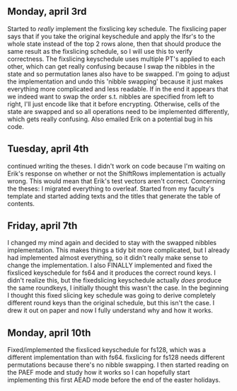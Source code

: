 ## Monday, april 3rd

Started to *really* implement the fixslicing key schedule. The fixslicing paper says that if you take the original
keyschedule and
apply the lfsr's to the whole state instead of the top 2 rows alone, then that should produce the same result as the
fixslicing schedule, so I will use this to verify correctness. The fixslicing keyschedule uses multiple PT's applied to
each other, which can get really confusing because I swap the nibbles in the state and so permutation lanes also have to
be swapped. I'm going to adjust the
implementation and undo this 'nibble swapping' because it just makes everything more complicated and less readable. If
in the end it appears that we indeed want to swap the order s.t. nibbles are specified from left to right, I'll just
encode like that it before encrypting. Otherwise, cells of the state are swapped and so all operations need to be
implemented differently, which gets really confusing. Also emailed Erik on a potential bug in his code.

## Tuesday, april 4th

continued writing the theses. I didn't work on code because I'm waiting on Erik's response on whether or not the
ShiftRows implementation is actually wrong. This would mean that Erik's test vectors aren't correct.
Concerning the theses: I migrated everything to overleaf. Started from my faculty's template and started adding texts
and the titles that generate the table of contents.

## Friday, april 7th

I changed my mind again and decided to stay with the swapped nibbles implementation. This makes things a tidy bit more
complicated, but I already had implemented almost everything, so it didn't really make sense to change the
implementation. I also FINALLY implemented and fixed the fixsliced keyschedule for fs64 and it produces the correct round keys. I
didn't realize this, but the fixedslicing keyschedule actually *does* produce the same roundkeys, I initially thought
this wasn't the case. In the beginning I thought this fixed slicing key schedule was going to derive completely
different round keys than the original schedule, but this isn't the case. I drew it out on paper and now I fully
understand why and how it works.

## Monday, april 10th

Fixed/implemented the fixsliced keyschedule for fs128, which was a different implementation than with fs64. fixslicing
for fs128 needs different permutations because there's no nibble swapping. I then started reading on the PAEF mode and
study how it works so I can hopefully start implementing this first AEAD mode before the end of the easter holidays.